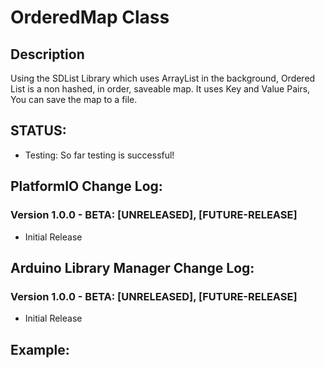 # OrderedMap Class

## Description
Using the SDList Library which uses ArrayList in the background, Ordered List is a non hashed, in order, saveable map. It uses Key and Value Pairs, You can save the map to a file.

## STATUS:
* Testing: So far testing is successful!

## PlatformIO Change Log:
### Version 1.0.0 - BETA: [UNRELEASED], [FUTURE-RELEASE]
* Initial Release

## Arduino Library Manager Change Log:
### Version 1.0.0 - BETA: [UNRELEASED], [FUTURE-RELEASE]
* Initial Release


## Example:
